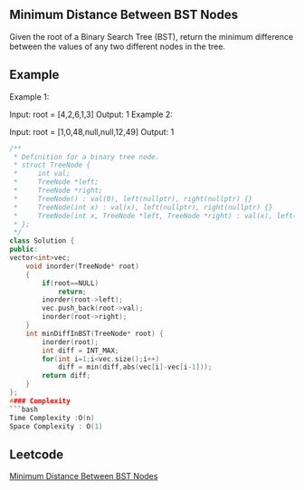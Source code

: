 ## Minimum Distance Between BST Nodes
Given the root of a Binary Search Tree (BST), return the minimum difference between the values of any two different nodes in the tree.

 
 
## Example 
Example 1:


Input: root = [4,2,6,1,3]
Output: 1
Example 2:


Input: root = [1,0,48,null,null,12,49]
Output: 1
```c++
/**
 * Definition for a binary tree node.
 * struct TreeNode {
 *     int val;
 *     TreeNode *left;
 *     TreeNode *right;
 *     TreeNode() : val(0), left(nullptr), right(nullptr) {}
 *     TreeNode(int x) : val(x), left(nullptr), right(nullptr) {}
 *     TreeNode(int x, TreeNode *left, TreeNode *right) : val(x), left(left), right(right) {}
 * };
 */
class Solution {
public:
vector<int>vec;
    void inorder(TreeNode* root)
    {
        if(root==NULL)
            return;
        inorder(root->left);
        vec.push_back(root->val);
        inorder(root->right);
    }
    int minDiffInBST(TreeNode* root) {
        inorder(root);
        int diff = INT_MAX;
        for(int i=1;i<vec.size();i++)
            diff = min(diff,abs(vec[i]-vec[i-1]));
        return diff;
    }
};
#### Complexity
```bash
Time Complexity :O(n)
Space Complexity : O(1)
```
## Leetcode
[Minimum Distance Between BST Nodes](https://leetcode.com/problems/minimum-distance-between-bst-nodes/description/)
